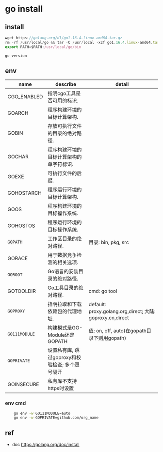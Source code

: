 # go install

## install

```js
wget https://golang.org/dl/go1.16.4.linux-amd64.tar.gz
rm -rf /usr/local/go && tar -C /usr/local -xzf go1.16.4.linux-amd64.tar.gz
export PATH=$PATH:/usr/local/go/bin

go version
```

## env

| name          | describe                                        | detail                                                    |
| ------------- | ----------------------------------------------- | --------------------------------------------------------- |
| CGO_ENABLED   | 指明cgo工具是否可用的标识.                      |
| GOARCH        | 程序构建环境的目标计算架构.                     |
| GOBIN         | 存放可执行文件的目录的绝对路径.                 |
| GOCHAR        | 程序构建环境的目标计算架构的单字符标识.         |
| GOEXE         | 可执行文件的后缀.                               |
| GOHOSTARCH    | 程序运行环境的目标计算架构.                     |
| GOOS          | 程序构建环境的目标操作系统.                     |
| GOHOSTOS      | 程序运行环境的目标操作系统.                     |
| `GOPATH`      | 工作区目录的绝对路径.                           | 目录: bin, pkg, src                                       |
| GORACE        | 用于数据竞争检测的相关选项.                     |
| `GOROOT`      | Go语言的安装目录的绝对路径.                     |
| GOTOOLDIR     | Go工具目录的绝对路径.                           | cmd: go tool                                              |
| `GOPROXY`     | 指明拉取和下载依赖包的代理地址.                 | default: proxy.golang.org,direct; 大陆: goproxy.cn,direct |
| `GO111MODULE` | 构建模式是GO-Module还是GOPATH                   | 值: on, off, auto(在gopath目录下则用gopath)               |
| `GOPRIVATE`   | 设置私有库, 跳过goproxy和校验检查; 多个逗号隔开 |
| GOINSECURE    | 私有库不支持https时设置                         |

### env cmd

```bash
    go env -w GO111MODULE=auto
    go env -w GOPRIVATE=github.com/org_name
```

## ref

- doc <https://golang.org/doc/install>

